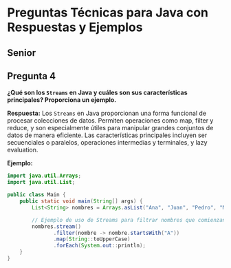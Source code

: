 # Preguntas Técnicas para Java con Respuestas y Ejemplos

##  Senior


## Pregunta 4
**¿Qué son los `Streams` en Java y cuáles son sus características principales? Proporciona un ejemplo.**

**Respuesta:**
Los `Streams` en Java proporcionan una forma funcional de procesar colecciones de datos. Permiten operaciones como map, filter y reduce, y son especialmente útiles para manipular grandes conjuntos de datos de manera eficiente. Las características principales incluyen ser secuenciales o paralelos, operaciones intermedias y terminales, y lazy evaluation.

**Ejemplo:**
```java
import java.util.Arrays;
import java.util.List;

public class Main {
    public static void main(String[] args) {
        List<String> nombres = Arrays.asList("Ana", "Juan", "Pedro", "Maria");

        // Ejemplo de uso de Streams para filtrar nombres que comienzan con "A" y convertirlos a mayúsculas
        nombres.stream()
               .filter(nombre -> nombre.startsWith("A"))
               .map(String::toUpperCase)
               .forEach(System.out::println);
    }
}